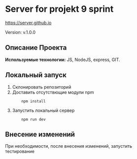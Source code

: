 # Server for projekt 9 sprint

https://server.github.io

Version: v.1.0.0

## Описание Проекта
__Используемые технологии:__ JS, NodeJS, express, GIT.

## Локальный запуск
1. Склонировать репозиторий
2. Доставить отсутствющие модули npm
    ```
        npm install
    ```
3. Запустить локальный сервер
    ```
        npm run dev
    ```
## Внесение изменений
При необходимости, после внесения изменений, запустить тестирование
```
